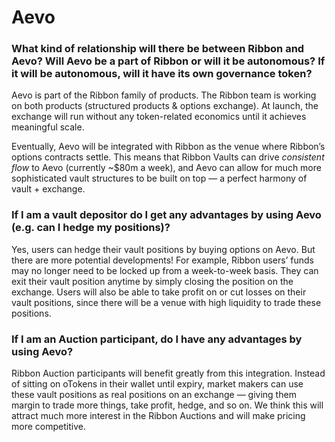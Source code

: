 # Aevo

### What kind of relationship will there be between Ribbon and Aevo? Will Aevo be a part of Ribbon or will it be autonomous? If it will be autonomous, will it have its own governance token?

Aevo is part of the Ribbon family of products. The Ribbon team is working on both products (structured products & options exchange). At launch, the exchange will run without any token-related economics until it achieves meaningful scale.

Eventually, Aevo will be integrated with Ribbon as the venue where Ribbon’s options contracts settle. This means that Ribbon Vaults can drive _consistent flow_ to Aevo (currently \~$80m a week), and Aevo can allow for much more sophisticated vault structures to be built on top — a perfect harmony of vault + exchange.

### If I am a vault depositor do I get any advantages by using Aevo (e.g. can I hedge my positions)?

Yes, users can hedge their vault positions by buying options on Aevo. But there are more potential developments! For example, Ribbon users’ funds may no longer need to be locked up from a week-to-week basis. They can exit their vault position anytime by simply closing the position on the exchange. Users will also be able to take profit on or cut losses on their vault positions, since there will be a venue with high liquidity to trade these positions.

### If I am an Auction participant, do I have any advantages by using Aevo?

Ribbon Auction participants will benefit greatly from this integration. Instead of sitting on oTokens in their wallet until expiry, market makers can use these vault positions as real positions on an exchange — giving them margin to trade more things, take profit, hedge, and so on. We think this will attract much more interest in the Ribbon Auctions and will make pricing more competitive.
